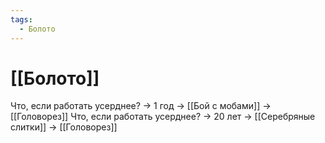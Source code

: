 ```yaml
---
tags:
  - Болото
---
```

# [[Болото]]
Что, если работать усерднее? -> 1 год -> [[Бой с мобами]] -> [[Головорез]]
Что, если работать усерднее? -> 20 лет -> [[Серебряные слитки]] -> [[Головорез]]